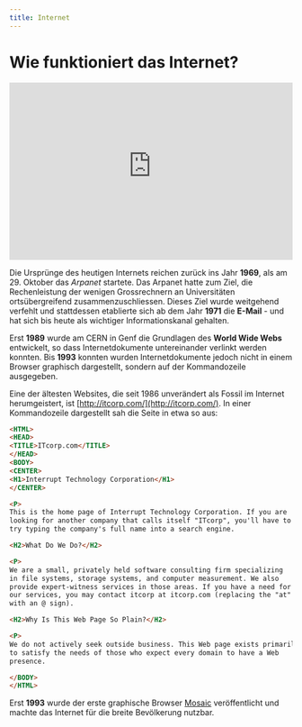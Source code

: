 ```yaml
---
title: Internet
---
```


# Wie funktioniert das Internet?

<iframe width="100%" height="315" src="https://www.youtube-nocookie.com/embed/l_aSMNjx_Fw" title="YouTube video player" frameBorder="0" allow="accelerometer; autoplay; clipboard-write; encrypted-media; gyroscope; picture-in-picture" allowFullScreen></iframe>

Die Ursprünge des heutigen Internets reichen zurück ins Jahr **1969**, als am 29. Oktober das *Arpanet* startete. Das Arpanet hatte zum Ziel, die Rechenleistung der wenigen Grossrechnern an Universitäten ortsübergreifend zusammenzuschliessen. Dieses Ziel wurde weitgehend verfehlt und stattdessen etablierte sich ab dem Jahr **1971** die **E-Mail** - und hat sich bis heute als wichtiger Informationskanal gehalten.

Erst **1989** wurde am CERN in Genf die Grundlagen des **World Wide Webs** entwickelt, so dass Internetdokumente untereinander verlinkt werden konnten. Bis **1993** konnten wurden Internetdokumente jedoch nicht in einem Browser graphisch dargestellt, sondern auf der Kommandozeile ausgegeben.

Eine der ältesten Websites, die seit 1986 unverändert als Fossil im Internet herumgeistert, ist [http://itcorp.com/](http://itcorp.com/). In einer Kommandozeile dargestellt sah die Seite in etwa so aus:

<div style={{'maxHeight': '10em', 'overflow': 'auto'}} >

```html
<HTML>
<HEAD>
<TITLE>ITcorp.com</TITLE>
</HEAD>
<BODY>
<CENTER>
<H1>Interrupt Technology Corporation</H1>
</CENTER>

<P>
This is the home page of Interrupt Technology Corporation. If you are
looking for another company that calls itself "ITcorp", you'll have to
try typing the company's full name into a search engine.

<H2>What Do We Do?</H2>

<P>
We are a small, privately held software consulting firm specializing
in file systems, storage systems, and computer measurement. We also
provide expert-witness services in those areas. If you have a need for
our services, you may contact itcorp at itcorp.com (replacing the "at"
with an @ sign).

<H2>Why Is This Web Page So Plain?</H2>

<P>
We do not actively seek outside business. This Web page exists primarily
to satisfy the needs of those who expect every domain to have a Web
presence.

</BODY>
</HTML>
```

</div>

Erst **1993** wurde der erste graphische Browser [Mosaic](https://de.wikipedia.org/wiki/NCSA_Mosaic) veröffentlicht und machte das Internet für die breite Bevölkerung nutzbar.